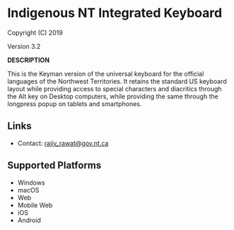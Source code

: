 Indigenous NT Integrated Keyboard
=====================

Copyright (C) 2019

Version 3.2

__DESCRIPTION__

This is the Keyman version of the universal keyboard for the official languages of the Northwest Territories. It retains the standard US keyboard layout while providing access to special characters and diacritics through the Alt key on Desktop computers, while providing the same through the longpress popup on tablets and smartphones. 

Links
-----

 * Contact:  rajiv_rawat@gov.nt.ca

Supported Platforms
-------------------
 * Windows
 * macOS
 * Web
 * Mobile Web
 * iOS
 * Android

